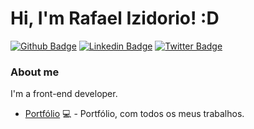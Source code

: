 # Hi, I'm Rafael Izidorio! :D

[![Github Badge](https://img.shields.io/badge/-Github-000?style=flat-square&logo=Github&logoColor=white&link=https://github.com/rafaelizidorio)](https://github.com/rafaelizidorio)
[![Linkedin Badge](https://img.shields.io/badge/-LinkedIn-blue?style=flat-square&logo=Linkedin&logoColor=white&link=https://www.linkedin.com/in/rafaelizidorio/)](https://www.linkedin.com/in/rafaelizidorio/)
[![Twitter Badge](https://img.shields.io/badge/-Twitter-1ca0f1?style=flat-square&labelColor=1ca0f1&logo=twitter&logoColor=white&link=https://twitter.com/anorielthemage)](https://twitter.com/anorielthemage)

### About me
I'm a front-end developer.

- [Portfólio](https://izidoriodev.netlify.app/) 💻 - Portfólio, com todos os meus trabalhos.
